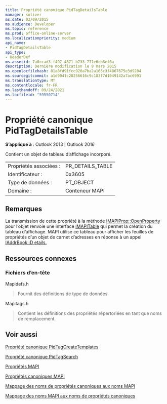 ```yaml
---
title: Propriété canonique PidTagDetailsTable
manager: soliver
ms.date: 03/09/2015
ms.audience: Developer
ms.topic: reference
ms.prod: office-online-server
ms.localizationpriority: medium
api_name:
- PidTagDetailsTable
api_type:
- HeaderDef
ms.assetid: 7a0ccad3-f497-4871-b733-771e6cb8ef6a
description: Dernière modification le 9 mars 2015
ms.openlocfilehash: 81a8fd91fcc920a7ba2a165c3f4867675e3d9204
ms.sourcegitcommit: a1d9041c20256616c9c183f7d1049142a7ac6991
ms.translationtype: MT
ms.contentlocale: fr-FR
ms.lasthandoff: 09/24/2021
ms.locfileid: "59550714"
---
```

# <a name="pidtagdetailstable-canonical-property"></a>Propriété canonique PidTagDetailsTable

  
  
**S’applique à** : Outlook 2013 | Outlook 2016 
  
Contient un objet de tableau d’affichage incorporé.
  
|||
|:-----|:-----|
|Propriétés associées :  <br/> |PR_DETAILS_TABLE  <br/> |
|Identificateur :  <br/> |0x3605  <br/> |
|Type de données :  <br/> |PT_OBJECT  <br/> |
|Domaine :  <br/> |Conteneur MAPI  <br/> |
   
## <a name="remarks"></a>Remarques

La transmission de cette propriété à la méthode [IMAPIProp::OpenProperty](imapiprop-openproperty.md) pour l’objet renvoie une interface [IMAPITable](imapitableiunknown.md) qui permet la création du tableau d’affichage. MAPI utilise ce tableau pour afficher les feuilles de propriétés d’un objet de carnet d’adresses en réponse à un appel [IAddrBook::D etails.](iaddrbook-details.md) 
  
## <a name="related-resources"></a>Ressources connexes

### <a name="header-files"></a>Fichiers d’en-tête

Mapidefs.h
  
> Fournit des définitions de type de données.
    
Mapitags.h
  
> Contient les définitions des propriétés répertoriées en tant que noms de remplacement.
    
## <a name="see-also"></a>Voir aussi



[Propriété canonique PidTagCreateTemplates](pidtagcreatetemplates-canonical-property.md)
  
[Propriété canonique PidTagSearch](pidtagsearch-canonical-property.md)


[Propriétés MAPI](mapi-properties.md)
  
[Propriétés canoniques MAPI](mapi-canonical-properties.md)
  
[Mappage des noms de propriétés canoniques aux noms MAPI](mapping-canonical-property-names-to-mapi-names.md)
  
[Mappage des noms MAPI aux noms de propriétés canoniques](mapping-mapi-names-to-canonical-property-names.md)

